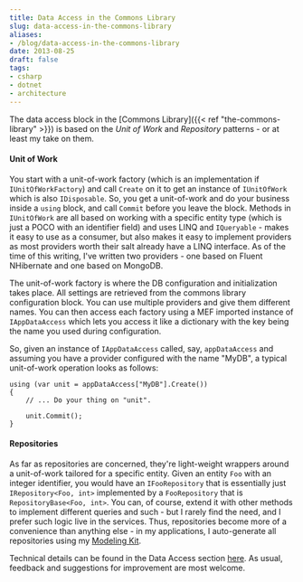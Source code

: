 ```yaml
---
title: Data Access in the Commons Library
slug: data-access-in-the-commons-library
aliases:
- /blog/data-access-in-the-commons-library
date: 2013-08-25
draft: false
tags:
- csharp
- dotnet
- architecture
---
```

The data access block in the [Commons Library]({{< ref "the-commons-library" >}}) is based on the *Unit of Work* and *Repository* patterns - or at least my take on them.

#### Unit of Work

You start with a unit-of-work factory (which is an implementation if `IUnitOfWorkFactory`) and call `Create` on it to get an instance of `IUnitOfWork` which is also `IDisposable`. So, you get a unit-of-work and do your business inside a `using` block, and call `Commit` before you leave the block. Methods in `IUnitOfWork` are all based on working with a specific entity type (which is just a POCO with an identifier field) and uses LINQ and `IQueryable` - makes it easy to use as a consumer, but also makes it easy to implement providers as most providers worth their salt already have a LINQ interface. As of the time of this writing, I've written two providers - one based on Fluent NHibernate and one based on MongoDB.

The unit-of-work factory is where the DB configuration and initialization takes place. All settings are retrieved from the commons library configuration block. You can use multiple providers and give them different names. You can then access each factory using a MEF imported instance of `IAppDataAccess` which lets you access it like a dictionary with the key being the name you used during configuration.

So, given an instance of `IAppDataAccess` called, say, `appDataAccess` and assuming you have a provider configured with the name "MyDB", a typical unit-of-work operation looks as follows:

	using (var unit = appDataAccess["MyDB"].Create())
	{
		// ... Do your thing on "unit".
	
		unit.Commit();
	}

#### Repositories

As far as repositories are concerned, they're light-weight wrappers around a unit-of-work tailored for a specific entity. Given an entity `Foo` with an integer identifier, you would have an `IFooRepository` that is essentially just `IRepository<Foo, int>` implemented by a `FooRepository` that is `RepositoryBase<Foo, int>`. You can, of course, extend it with other methods to implement different queries and such - but I rarely find the need, and I prefer such logic live in the services. Thus, repositories become more of a convenience than anything else - in my applications, I auto-generate all repositories using my [Modeling Kit](http://aashishkoirala.github.io/modeling/).

Technical details can be found in the Data Access section [here](http://aashishkoirala.github.io/commons/). As usual, feedback and suggestions for improvement are most welcome.